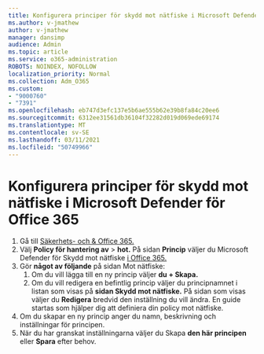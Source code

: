 ```yaml
---
title: Konfigurera principer för skydd mot nätfiske i Microsoft Defender för Office 365
ms.author: v-jmathew
author: v-jmathew
manager: dansimp
audience: Admin
ms.topic: article
ms.service: o365-administration
ROBOTS: NOINDEX, NOFOLLOW
localization_priority: Normal
ms.collection: Adm_O365
ms.custom:
- "9000760"
- "7391"
ms.openlocfilehash: eb747d3efc137e5b6ae555b62e39b8fa84c20ee6
ms.sourcegitcommit: 6312ee31561db36104f32282d019d069ede69174
ms.translationtype: MT
ms.contentlocale: sv-SE
ms.lasthandoff: 03/11/2021
ms.locfileid: "50749966"
---
```

# <a name="set-up-anti-phishing-policies-in-microsoft-defender-for-office-365"></a>Konfigurera principer för skydd mot nätfiske i Microsoft Defender för Office 365

1. Gå till [Säkerhets- och & Office 365.](https://go.microsoft.com/fwlink/p/?linkid=2077143)
2. Välj **Policy för hantering av**  >  **hot.** På sidan **Princip** väljer du Microsoft Defender för Skydd mot nätfiske [i Office 365.](https://go.microsoft.com/fwlink/?linkid=2101369)
3. Gör **något av följande** på sidan Mot nätfiske:
    1. Om du vill lägga till en ny princip väljer **du + Skapa.**
    1. Om du vill redigera en befintlig princip väljer du principnamnet i listan som visas på **sidan Skydd mot nätfiske.** På sidan som visas väljer du **Redigera** bredvid den inställning du vill ändra. En guide startas som hjälper dig att definiera din policy mot nätfiske.
4. Om du skapar en ny princip anger du namn, beskrivning och inställningar för principen.
5. När du har granskat inställningarna väljer du Skapa **den här principen** eller **Spara** efter behov.
